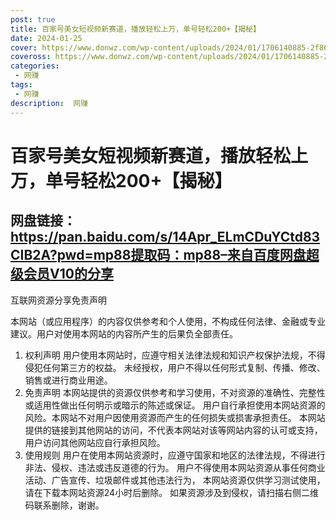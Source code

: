 ```yaml
---
post: true
title: 百家号美女短视频新赛道，播放轻松上万，单号轻松200+【揭秘】
date: 2024-01-25
cover: https://www.donwz.com/wp-content/uploads/2024/01/1706140885-2f86051cde123f2.jpg
coveross: https://www.donwz.com/wp-content/uploads/2024/01/1706140885-2f86051cde123f2.jpg
categories:
 - 网赚
tags:
 - 网赚
description:  网赚
---
```

# 百家号美女短视频新赛道，播放轻松上万，单号轻松200+【揭秘】

## 网盘链接：https://pan.baidu.com/s/14Apr_ELmCDuYCtd83CIB2A?pwd=mp88提取码：mp88–来自百度网盘超级会员V10的分享  

互联网资源分享免责声明

本网站（或应用程序）的内容仅供参考和个人使用，不构成任何法律、金融或专业建议。用户对使用本网站的内容所产生的后果负全部责任。
1. 权利声明
用户使用本网站时，应遵守相关法律法规和知识产权保护法规，不得侵犯任何第三方的权益。
未经授权，用户不得以任何形式复制、传播、修改、销售或进行商业用途。
2. 免责声明
本网站提供的资源仅供参考和学习使用，不对资源的准确性、完整性或适用性做出任何明示或暗示的陈述或保证。
用户自行承担使用本网站资源的风险。本网站不对用户因使用资源而产生的任何损失或损害承担责任。
本网站提供的链接到其他网站的访问，不代表本网站对该等网站内容的认可或支持，用户访问其他网站应自行承担风险。
3. 使用规则
用户在使用本网站资源时，应遵守国家和地区的法律法规，不得进行非法、侵权、违法或违反道德的行为。
用户不得使用本网站资源从事任何商业活动、广告宣传、垃圾邮件或其他违法行为，
本网站资源仅供学习测试使用，请在下载本网站资源24小时后删除。
如果资源涉及到侵权，请扫描右侧二维码联系删除，谢谢。
